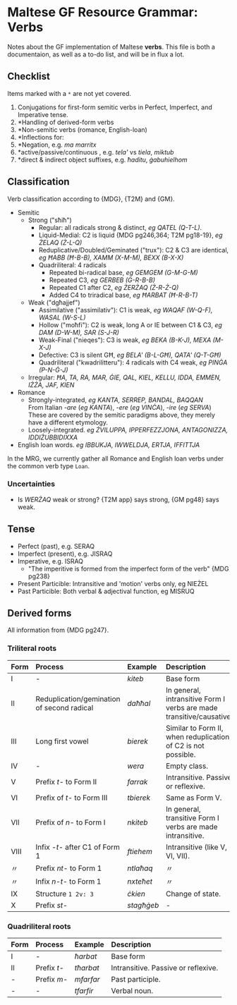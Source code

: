 # Maltese GF Resource Grammar: Verbs

Notes about the GF implementation of Maltese **verbs**.
This file is both a documentaion, as well as a to-do list, and will be in flux a lot.

## Checklist

Items marked with a `*` are not yet covered.

1. Conjugations for first-form semitic verbs in Perfect, Imperfect, and Imperative tense.
1. *Handling of derived-form verbs
1. *Non-semitic verbs (romance, English-loan)
1. *Inflections for:
  1. *Negation, e.g. _ma marritx_
  1. *active/passive/continuous , e.g. _tela'_ vs _tiela_, _miktub_
  1. *direct & indirect object suffixes, e.g. _ħaditu_, _ġabuhielhom_

## Classification

Verb classification according to {MDG}, {T2M} and {GM}.

- Semitic
  - Strong ("sħiħ")
     - Regular: all radicals strong & distinct, _eg QATEL (Q-T-L)_.
     - Liquid-Medial: C2 is liquid {MDG pg246,364; T2M pg18-19}, _eg ŻELAQ (Ż-L-Q)_
     - Reduplicative/Doubled/Geminated ("trux"): C2 & C3 are identical, _eg ĦABB (Ħ-B-B), XAMM (X-M-M), BEXX (B-X-X)_
     - Quadriliteral: 4 radicals
        - Repeated bi-radical base, _eg GEMGEM (G-M-G-M)_
        - Repeated C3, _eg GERBEB (G-R-B-B)_
        - Repeated C1 after C2, _eg ŻERŻAQ (Ż-R-Ż-Q)_
        - Added C4 to triradical base, _eg ĦARBAT (Ħ-R-B-T)_
  - Weak ("dgħajjef")
     - Assimilative ("assimilativ"): C1 is weak, _eg WAQAF (W-Q-F), WASAL (W-S-L)_
     - Hollow ("moħfi"): C2 is weak, long A or IE between C1 & C3, _eg DAM (D-W-M), SAR (S-J-R)_
     - Weak-Final ("nieqes"): C3 is weak, _eg BEKA (B-K-J), MEXA (M-X-J)_
     - Defective: C3 is silent GĦ, _eg BELA' (B-L-GĦ), QATA' (Q-T-GĦ)_
     - Quadriliteral ("kwadrilitteru"): 4 radicals with C4 weak, _eg PINĠA (P-N-Ġ-J)_
  - Irregular: _ĦA, TA, RA, MAR, ĠIE, QAL, KIEL, KELLU, IDDA, EMMEN, IŻŻA, JAF, KIEN_
- Romance
  - Strongly-integrated, _eg KANTA, SERREP, BANDAL, BAQQAN_  
  From Italian _-are_ (_eg KANTA_), _-ere_ (_eg VINĊA_), _-ire_ (_eg SERVA_)  
  These are covered by the semitic paradigms above, they merely have a different etymology.
  - Loosely-integrated. _eg ŻVILUPPA, IPPERFEZZJONA, ANTAGONIZZA, IDDIŻUBBIDIXXA_
- English loan words. _eg IBBUKJA, IWWELDJA, ERTJA, IFFITTJA_

In the MRG, we currently gather all Romance and English loan verbs under the common verb type `Loan`.

### Uncertainties

- Is _WERŻAQ_ weak or strong? {T2M app} says strong, {GM pg48} says weak.

## Tense

- Perfect (past), e.g. SERAQ
- Imperfect (present), e.g. JISRAQ
- Imperative, e.g. ISRAQ
  - "The imperitive is formed from the imperfect form of the verb" {MDG pg238}
- Present Particible: Intransitive and 'motion' verbs only, eg NIEŻEL
- Past Particible: Both verbal & adjectival function, eg MISRUQ

## Derived forms

All information from {MDG pg247}.

### Triliteral roots

| Form | Process | Example | Description |
|:-----|:--------|:--------|:------------|
|I| - | _kiteb_ | Base form |
|II| Reduplication/gemination of second radical | _daħħal_ | In general, intransitive Form I verbs are made transitive/causative. |
|III| Long first vowel | _bierek_ | Similar to Form II, when reduplication of C2 is not possible. |
|IV| - | _wera_ | Empty class. |
|V| Prefix _t-_ to Form II | _farrak_ | Intransitive. Passive or reflexive. |
|VI| Prefix of _t-_ to Form III  | _tbierek_ | Same as Form V. |
|VII| Prefix of _n-_ to Form I | _nkiteb_ | In general, transitive Form I verbs are made intransitive.  |
|VIII| Infix _-t-_ after C1 of Form 1 | _ftiehem_ | Intransitive (like V, VI, VII). |
|〃| Prefix _nt-_ to Form 1 | _ntlaħaq_ | 〃 |
|〃| Infix _n-t-_ to Form 1 | _nxteħet_ | 〃 |
|IX| Structure `1 2v: 3` | _ċkien_ | Change of state. |
|X| Prefix _st-_ | _stagħġeb_ | - |

### Quadriliteral roots

| Form | Process | Example | Description |
|:-----|:--------|:--------|:------------|
|I| - | _ħarbat_ | Base form |
|II| Prefix _t-_ | _tħarbat_ | Intransitive. Passive or reflexive. |
|-| Prefix _m-_ | _mfarfar_ | Past participle. |
|-| - | _tfarfir_ | Verbal noun. |

